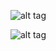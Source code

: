 ![alt tag](https://raw.githubusercontent.com/laszlodaniel/ChryslerCCDSCIScanner/master/PCB/renders/V140/ChryslerCCDSCIScanner_V140_top_render.png)

![alt tag](https://raw.githubusercontent.com/laszlodaniel/ChryslerCCDSCIScanner/master/PCB/renders/V140/ChryslerCCDSCIScanner_V140_bottom_render.png)